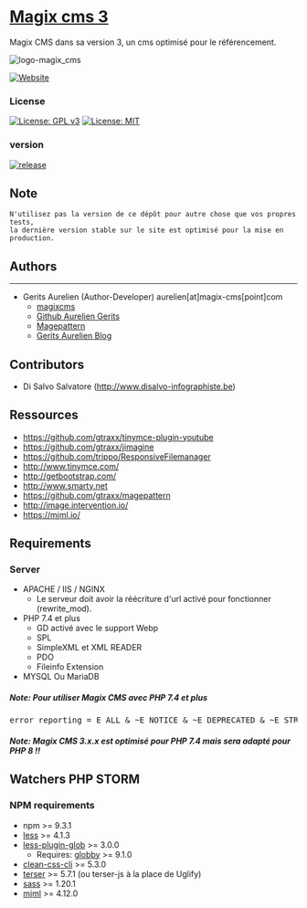 # [Magix cms 3](http://www.magix-cms.com/)
Magix CMS dans sa version 3, un cms optimisé pour le référencement.

![logo-magix_cms](https://user-images.githubusercontent.com/356674/31891050-82862b34-b805-11e7-9d10-84066a7474dc.png)

[![Website](https://img.shields.io/website?url=https%3A%2F%2Fwww.magix-cms.com)](https://www.magix-cms.com)

### License

[![License: GPL v3](https://img.shields.io/badge/License-GPL%20v3-blue.svg)](http://www.gnu.org/licenses/gpl-3.0) 
[![License: MIT](https://img.shields.io/badge/License-MIT-yellow.svg)](https://opensource.org/licenses/MIT)
### version 

[![release](https://img.shields.io/github/release/magix-cms/magixcms-3.svg)](https://github.com/magix-cms/magixcms-3/releases/latest)

## Note
    N'utilisez pas la version de ce dépôt pour autre chose que vos propres tests,
    la dernière version stable sur le site est optimisé pour la mise en production.
    
## Authors
-------

 * Gerits Aurelien (Author-Developer) aurelien[at]magix-cms[point]com
    * [magixcms](https://www.magix-cms.com)
    * [Github Aurelien Gerits](https://github.com/gtraxx/)
    * [Magepattern](https://github.com/gtraxx/magepattern)
    * [Gerits Aurelien Blog](https://www.gerits-aurelien.be)

## Contributors

 * Di Salvo Salvatore (http://www.disalvo-infographiste.be)
 
Ressources
-----
 * https://github.com/gtraxx/tinymce-plugin-youtube
 * https://github.com/gtraxx/jimagine
 * https://github.com/trippo/ResponsiveFilemanager
 * http://www.tinymce.com/
 * http://getbootstrap.com/
 * http://www.smarty.net
 * https://github.com/gtraxx/magepattern
 * http://image.intervention.io/
 * https://mjml.io/
 
Requirements
------------

### Server
 * APACHE / IIS / NGINX
     * Le serveur doit avoir la réécriture d'url activé pour fonctionner (rewrite_mod).
 * PHP 7.4 et plus
     * GD activé avec le support Webp
     * SPL
     * SimpleXML et XML READER
     * PDO
     * Fileinfo Extension
 * MYSQL Ou MariaDB
 
##### Note: Pour utiliser Magix CMS avec PHP 7.4 et plus
<pre>
error_reporting = E_ALL & ~E_NOTICE & ~E_DEPRECATED & ~E_STRICT
</pre>
##### Note: Magix CMS 3.x.x est optimisé pour PHP 7.4 mais sera adapté pour PHP 8 !!


## Watchers PHP STORM
### NPM requirements
 * npm >= 9.3.1
 * [less](http://lesscss.org/usage/) >= 4.1.3
 * [less-plugin-glob](https://github.com/just-boris/less-plugin-glob) >= 3.0.0
    * Requires: [globby](https://www.npmjs.com/package/globby) >= 9.1.0
 * [clean-css-cli](https://www.npmjs.com/package/clean-css-cli) >= 5.3.0
 * [terser](https://github.com/terser-js/terser) >= 5.7.1 (ou terser-js à la place de Uglify)
 * [sass](https://sass-lang.com/install) >= 1.20.1
 * [mjml](https://mjml.io/download) >= 4.12.0
